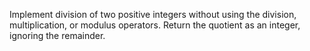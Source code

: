Implement division of two positive integers without using the division, multiplication, or modulus operators. Return the quotient as an integer, ignoring the remainder.